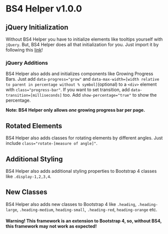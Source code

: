 # BS4 Helper v1.0.0

## jQuery Initialization

Without BS4 Helper you have to initialize elements like tooltips yourself with `jQuery`. But, BS4 Helper does all that initialization for you. Just import it by following this [link](https://bhogi7589.github.io/bs4-helper)!

### jQuery Additions

BS4 Helper also adds and initializes components like Growing Progress Bars. Just add `data-progress="grow"` and `data-max-width=[width relative to parent in percentage without % symbol]`(optional) to a `<div>` element with `class="progress-bar"`. If you want to set transition, add `data-transition=[milliseconds]` too. Add `show-percentage="true"` to show the percentage.

**Note: BS4 Helper only allows *one* growing progress bar per page.**

## Rotated Elements

BS4 Helper also adds classes for rotating elements by different angles. Just include `class="rotate-[measure of angle]"`.

## Additional Styling

BS4 Helper also adds additional styling properties to Bootstrap 4 classes like `.display-1,2,3,4`.

## New Classes

BS4 Helper also adds new classes to Bootstrap 4 like `.heading`, `.heading-large`, `.heading-medium`, `heading-small`, `.heading-red`, `heading-orange` etc.

#### Warning! This framework is an extension to Bootstrap 4, so, without BS4, this framework may not work as expected!
